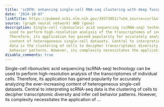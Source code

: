 ```yaml
---
title: 'scDFN: enhancing single-cell RNA-seq clustering with deep fusion networks'
date: '2024-10-07'
linkTitle: https://pubmed.ncbi.nlm.nih.gov/39373051/?utm_source=curl&utm_medium=rss&utm_campaign=pubmed-2&utm_content=1x5bM_TNL8gjogAcnslpo2s2PbDe-61JVM2h9yowOYSiZ7Dkrt&fc=20220919211934&ff=20241008201237&v=2.18.0.post9+e462414
source: (graph neural network) AND (gene)
description: Single-cell ribonucleic acid sequencing (scRNA-seq) technology can be
  used to perform high-resolution analysis of the transcriptomes of individual cells.
  Therefore, its application has gained popularity for accurately analyzing the ever-increasing
  content of heterogeneous single-cell datasets. Central to interpreting scRNA-seq
  data is the clustering of cells to decipher transcriptomic diversity and infer cell
  behavior patterns. However, its complexity necessitates the application of ...
disable_comments: true
---
```

Single-cell ribonucleic acid sequencing (scRNA-seq) technology can be used to perform high-resolution analysis of the transcriptomes of individual cells. Therefore, its application has gained popularity for accurately analyzing the ever-increasing content of heterogeneous single-cell datasets. Central to interpreting scRNA-seq data is the clustering of cells to decipher transcriptomic diversity and infer cell behavior patterns. However, its complexity necessitates the application of ...